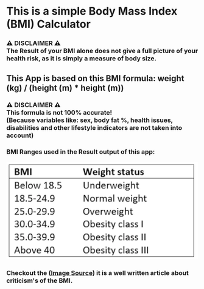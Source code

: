 # This is a simple Body Mass Index (BMI) Calculator
### ⚠️ DISCLAIMER ⚠️  <br> **The Result of your BMI alone does not give a full picture of your health risk, as it is simply a measure of body size.**
## This App is based on this BMI formula: weight (kg) / (height (m) * height (m))
### ⚠️ DISCLAIMER ⚠️ <br> **This formula is not 100% accurate! <br> (Because variables like: sex, body fat %, health issues, disabilities and other lifestyle indicators are not taken into account)**
### BMI Ranges used in the Result output of this app:
![BMI-ranges](/BMI-results.png)
### Checkout the ([Image Source](https://theconversation.com/body-mass-index-may-not-be-the-best-indicator-of-our-health-how-can-we-improve-it-143155)) it is a well written article about criticism's of the BMI.
